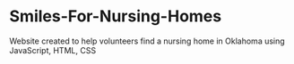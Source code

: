 # Smiles-For-Nursing-Homes
Website created to help volunteers find a nursing home in Oklahoma using JavaScript, HTML, CSS
